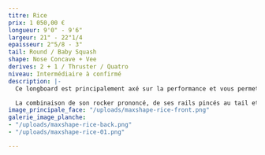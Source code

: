 ```yaml
---
titre: Rice
prix: 1 050,00 €
longueur: 9'0" - 9'6"
largeur: 21" - 22"1/4
epaisseur: 2"5/8 - 3"
tail: Round / Baby Squash
shape: Nose Concave + Vee
derives: 2 + 1 / Thruster / Quatro
niveau: Intermédiaire à confirmé
description: |-
  Ce longboard est principalement axé sur la performance et vous permettra de reproduire des manœuvres semblables à celles effectuées en shortboard.

  La combinaison de son rocker prononcé, de ses rails pincés au tail et de son outline effilé feront d'elle une planche très maniable et radicale qui s'épanouira pleinement dans les vagues poussives.
image_principale_face: "/uploads/maxshape-rice-front.png"
galerie_image_planche:
- "/uploads/maxshape-rice-back.png"
- "/uploads/maxshape-rice-01.png"

---
```

